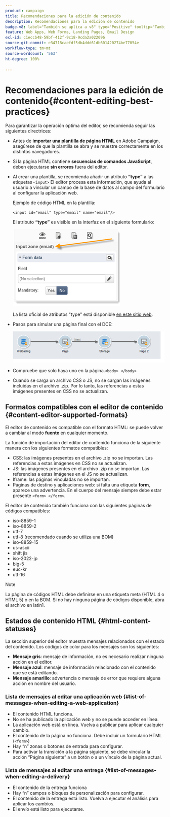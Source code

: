 ```yaml
---
product: campaign
title: Recomendaciones para la edición de contenido
description: Recomendaciones para la edición de contenido
badge-v8: label="También se aplica a v8" type="Positive" tooltip="También se aplica a Campaign v8"
feature: Web Apps, Web Forms, Landing Pages, Email Design
exl-id: c1eccb48-59bf-412f-9c18-9cda2a022096
source-git-commit: e34718caefdf5db4ddd61db601420274be77054e
workflow-type: tm+mt
source-wordcount: '563'
ht-degree: 100%

---
```


# Recomendaciones para la edición de contenido{#content-editing-best-practices}



Para garantizar la operación óptima del editor, se recomienda seguir las siguientes directrices:

* Antes de **importar una plantilla de página HTML** en Adobe Campaign, asegúrese de que la plantilla se abra y se muestre correctamente en los distintos navegadores.
* Si la página HTML contiene **secuencias de comandos JavaScript**, deben ejecutarse **sin errores** fuera del editor.
* Al crear una plantilla, se recomienda añadir un atributo **“type”** a las etiquetas `<input>` El editor procesa esta información, que ayuda al usuario a vincular un campo de la base de datos al campo del formulario al configurar la aplicación web.

  Ejemplo de código HTML en la plantilla:

  ```
  <input id="email" type="email" name="email"/>
  ```

  El atributo **“type”** es visible en la interfaz en el siguiente formulario:

  ![](assets/dce_sidebar_inputtypechanges.png)

  La lista oficial de atributos &quot;type&quot; está disponible [en este sitio web](https://www.w3schools.com/tags/att_input_type.asp).

* Pasos para simular una página final con el DCE:

  ![](assets/dce_enchainement.png)

* Compruebe que solo haya uno en la página.`<body> </body>`
* Cuando se carga un archivo CSS o JS, no se cargan las imágenes incluidas en el archivo .zip. Por lo tanto, las referencias a estas imágenes presentes en CSS no se actualizan.

## Formatos compatibles con el editor de contenido {#content-editor-supported-formats}

El editor de contenido es compatible con el formato HTML: se puede volver a cambiar al modo **fuente** en cualquier momento.

La función de importación del editor de contenido funciona de la siguiente manera con los siguientes formatos compatibles:

* CSS: las imágenes presentes en el archivo .zip no se importan. Las referencias a estas imágenes en CSS no se actualizan.
* JS: las imágenes presentes en el archivo .zip no se importan. Las referencias a estas imágenes en el JS no se actualizan.
* Iframe: las páginas vinculadas no se importan.
* Páginas de destino y aplicaciones web: si falta una etiqueta **form**, aparece una advertencia. En el cuerpo del mensaje siempre debe estar presente `<form> </form>`.

El editor de contenido también funciona con las siguientes páginas de códigos compatibles:

* iso-8859-1
* iso-8859-2
* utf-7
* utf-8 (recomendado cuando se utiliza una BOM)
* iso-8859-15
* us-ascii
* shift jis
* iso-2022-jp
* big-5
* euc-kr
* utf-16

>[!NOTE]
>
>La página de códigos HTML debe definirse en una etiqueta meta (HTML 4 o HTML 5) o en la BOM. Si no hay ninguna página de códigos disponible, abra el archivo en latin1.

## Estados de contenido HTML {#html-content-statuses}

La sección superior del editor muestra mensajes relacionados con el estado del contenido. Los códigos de color para los mensajes son los siguientes:

* **Mensaje gris**: mensaje de información, no es necesario realizar ninguna acción en el editor.
* **Mensaje azul**: mensaje de información relacionado con el contenido que se está editando.
* **Mensaje amarillo**: advertencia o mensaje de error que requiere alguna acción en nombre del usuario.

### Lista de mensajes al editar una aplicación web {#list-of-messages-when-editing-a-web-application}

* El contenido HTML funciona.
* No se ha publicado la aplicación web y no se puede acceder en línea.
* La aplicación web está en línea. Vuelva a publicar para aplicar cualquier cambio.
* El contenido de la página no funciona. Debe incluir un formulario HTML (`<form>`)
* Hay “n” zonas o botones de entrada para configurar.
* Para activar la transición a la página siguiente, se debe vincular la acción “Página siguiente” a un botón o a un vínculo de la página actual.

### Lista de mensajes al editar una entrega {#list-of-messages-when-editing-a-delivery}

* El contenido de la entrega funciona
* Hay “n” campos o bloques de personalización para configurar.
* El contenido de la entrega está listo. Vuelva a ejecutar el análisis para aplicar los cambios.
* El envío está listo para ejecutarse.
